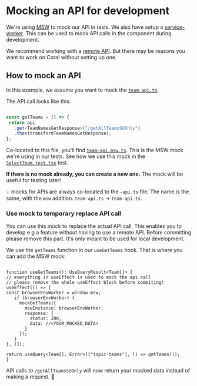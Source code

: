 # Mocking an API for development

We're using [MSW](https://mswjs.io/) to mock our API in tests. We also have setup a [service-worker](src/services/api-mocks/browser.ts). This can be used to mock API calls in the component during development.

We recommend working with a [remote API](development-with-remote-api.md). But there may be reasons you want to work on Coral without setting up one. 

## How to mock an API

In this example, we assume you want to mock the [`team-api.ts`](../src/domain/team/team-api.ts).

The API call looks like this:

```ts

const getTeams = () => {
 return api
   .get<TeamNamesGetResponse>("/getAllTeamsSUOnly")
   .then(transformTeamNamesGetResponse);
};

```

Co-located to this file, you'll find [`team-api.msw.ts`](../src/domain/team/team-api.msw.ts). This is the MSW mock we're using in our tests. See how we use this mock in the [`SelectTeam.test.tsx`](../src/app/features/browse-topics/components/select-team/SelectTeam.test.tsx) test. 

**If there is no mock already, you can create a new one.** The mock will be useful for testing later!

💡 mocks for APIs are always co-located to the `-api.ts` file. The name is the same, with the `msw` addition. `team-api.ts` -> `team-api.ts`.

### Use mock to temporary replace API call
You can use this mock to replace the actual API call. This enables you to develop e.g a feature without having to use a remote API. Before committing please remove this part. It's only meant to be used for local development. 

We use the `getTeams` function in our `useGetTeams` hook. That is where you can add the MSW mock:

```tsx

function useGetTeams(): UseQueryResult<Team[]> {
// everything in useEffect is used to mock the api call
// please remove the whole useEffect block before commiting!
useEffect(() => {
const browserEnvWorker = window.msw;
   if (browserEnvWorker) {
     mockGetTeams({
       mswInstance: browserEnvWorker,
       response: {
         status: 200,
         data: //<YOUR_MOCKED_DATA>
       } 
     });
   }
}, []);

return useQuery<Team[], Error>(["topic-teams"], () => getTeams());
}

```

API calls to `/getAllTeamsSUOnly` will now return your mocked data instead of making a request. 🎉